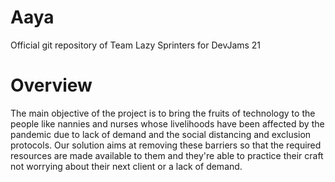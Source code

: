 # Aaya

Official git repository of Team Lazy Sprinters for DevJams 21

# Overview

The main objective of the project is to bring the fruits of technology to the people like nannies and nurses whose livelihoods have been affected by the pandemic due to lack of demand and the social distancing and exclusion protocols. Our solution aims at removing these barriers so that the required resources are made available to them and they're able to practice their craft not worrying about their next client or a lack of demand.
